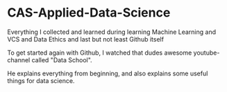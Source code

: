# CAS-Applied-Data-Science
Everything I collected and learned during learning Machine Learning and VCS and Data Ethics and last but not least Github itself

To get started again with Github, I watched that dudes awesome youtube-channel called "Data School".

He explains everything from beginning, and also explains some useful things for data science.